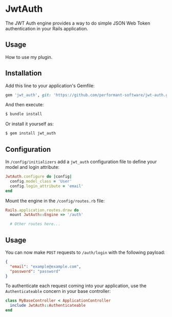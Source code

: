 # JwtAuth
The JWT Auth engine provides a way to do simple JSON Web Token authentication in your Rails application.

## Usage
How to use my plugin.

## Installation
Add this line to your application's Gemfile:

```ruby
gem 'jwt_auth', git: 'https://github.com/performant-software/jwt-auth.git', tag: 'v0.1.0'
```

And then execute:
```bash
$ bundle install
```

Or install it yourself as:
```bash
$ gem install jwt_auth
```

## Configuration
In `/config/initializers` add a `jwt_auth` configuration file to define your model and login attribute:

```ruby
JwtAuth.configure do |config|
  config.model_class = 'User'
  config.login_attribute = 'email'
end

```

Mount the engine in the `/config/routes.rb` file:

```ruby
Rails.application.routes.draw do
  mount JwtAuth::Engine => '/auth'

  # Other routes here...
```

## Usage
You can now make `POST` requests to `/auth/login` with the following payload:

```json
{
  "email": "example@example.com",
  "password": "password"
}
```

To authenticate each request coming into your application, use the `Authenticateable` concern in your base controller:

```ruby
class MyBaseController < ApplicationController
  include JwtAuth::Authenticateable
end
```
